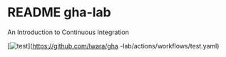 # README gha-lab

An Introduction to Continuous Integration
 
[![test](https://github.com/lwara/ghalab/actions/workflows/test.yaml/badge.svg)](https://github.com/lwara/gha
-lab/actions/workflows/test.yaml)
